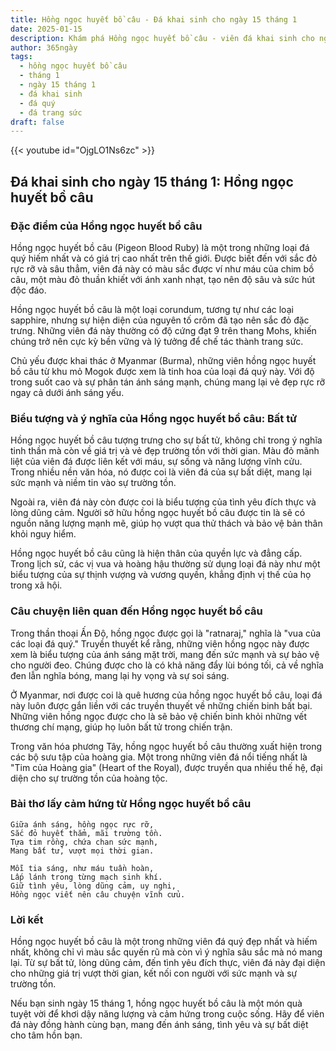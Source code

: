 ```yaml
---
title: Hồng ngọc huyết bồ câu - Đá khai sinh cho ngày 15 tháng 1
date: 2025-01-15
description: Khám phá Hồng ngọc huyết bồ câu - viên đá khai sinh cho ngày 15 tháng 1, biểu tượng của Bất tử. Cùng tìm hiểu ý nghĩa sâu sắc của viên đá độc đáo này.
author: 365ngày
tags:
  - hồng ngọc huyết bồ câu
  - tháng 1
  - ngày 15 tháng 1
  - đá khai sinh
  - đá quý
  - đá trang sức
draft: false
---
```


{{< youtube id="OjgLO1Ns6zc" >}}


## Đá khai sinh cho ngày 15 tháng 1: Hồng ngọc huyết bồ câu

### Đặc điểm của Hồng ngọc huyết bồ câu

Hồng ngọc huyết bồ câu (Pigeon Blood Ruby) là một trong những loại đá quý hiếm nhất và có giá trị cao nhất trên thế giới. Được biết đến với sắc đỏ rực rỡ và sâu thẳm, viên đá này có màu sắc được ví như máu của chim bồ câu, một màu đỏ thuần khiết với ánh xanh nhạt, tạo nên độ sâu và sức hút độc đáo.

Hồng ngọc huyết bồ câu là một loại corundum, tương tự như các loại sapphire, nhưng sự hiện diện của nguyên tố crôm đã tạo nên sắc đỏ đặc trưng. Những viên đá này thường có độ cứng đạt 9 trên thang Mohs, khiến chúng trở nên cực kỳ bền vững và lý tưởng để chế tác thành trang sức.

Chủ yếu được khai thác ở Myanmar (Burma), những viên hồng ngọc huyết bồ câu từ khu mỏ Mogok được xem là tinh hoa của loại đá quý này. Với độ trong suốt cao và sự phân tán ánh sáng mạnh, chúng mang lại vẻ đẹp rực rỡ ngay cả dưới ánh sáng yếu.

### Biểu tượng và ý nghĩa của Hồng ngọc huyết bồ câu: Bất tử

Hồng ngọc huyết bồ câu tượng trưng cho sự bất tử, không chỉ trong ý nghĩa tinh thần mà còn về giá trị và vẻ đẹp trường tồn với thời gian. Màu đỏ mãnh liệt của viên đá được liên kết với máu, sự sống và năng lượng vĩnh cửu. Trong nhiều nền văn hóa, nó được coi là viên đá của sự bất diệt, mang lại sức mạnh và niềm tin vào sự trường tồn.

Ngoài ra, viên đá này còn được coi là biểu tượng của tình yêu đích thực và lòng dũng cảm. Người sở hữu hồng ngọc huyết bồ câu được tin là sẽ có nguồn năng lượng mạnh mẽ, giúp họ vượt qua thử thách và bảo vệ bản thân khỏi nguy hiểm.

Hồng ngọc huyết bồ câu cũng là hiện thân của quyền lực và đẳng cấp. Trong lịch sử, các vị vua và hoàng hậu thường sử dụng loại đá này như một biểu tượng của sự thịnh vượng và vương quyền, khẳng định vị thế của họ trong xã hội.

### Câu chuyện liên quan đến Hồng ngọc huyết bồ câu

Trong thần thoại Ấn Độ, hồng ngọc được gọi là "ratnaraj," nghĩa là "vua của các loại đá quý." Truyền thuyết kể rằng, những viên hồng ngọc này được xem là biểu tượng của ánh sáng mặt trời, mang đến sức mạnh và sự bảo vệ cho người đeo. Chúng được cho là có khả năng đẩy lùi bóng tối, cả về nghĩa đen lẫn nghĩa bóng, mang lại hy vọng và sự soi sáng.

Ở Myanmar, nơi được coi là quê hương của hồng ngọc huyết bồ câu, loại đá này luôn được gắn liền với các truyền thuyết về những chiến binh bất bại. Những viên hồng ngọc được cho là sẽ bảo vệ chiến binh khỏi những vết thương chí mạng, giúp họ luôn bất tử trong chiến trận.

Trong văn hóa phương Tây, hồng ngọc huyết bồ câu thường xuất hiện trong các bộ sưu tập của hoàng gia. Một trong những viên đá nổi tiếng nhất là "Tim của Hoàng gia" (Heart of the Royal), được truyền qua nhiều thế hệ, đại diện cho sự trường tồn của hoàng tộc.

### Bài thơ lấy cảm hứng từ Hồng ngọc huyết bồ câu

```
Giữa ánh sáng, hồng ngọc rực rỡ,  
Sắc đỏ huyết thẳm, mãi trường tồn.  
Tựa tim rồng, chứa chan sức mạnh,  
Mang bất tử, vượt mọi thời gian.  

Mỗi tia sáng, như máu tuần hoàn,  
Lấp lánh trong từng mạch sinh khí.  
Giữ tình yêu, lòng dũng cảm, uy nghi,  
Hồng ngọc viết nên câu chuyện vĩnh cửu.  
```

### Lời kết

Hồng ngọc huyết bồ câu là một trong những viên đá quý đẹp nhất và hiếm nhất, không chỉ vì màu sắc quyến rũ mà còn vì ý nghĩa sâu sắc mà nó mang lại. Từ sự bất tử, lòng dũng cảm, đến tình yêu đích thực, viên đá này đại diện cho những giá trị vượt thời gian, kết nối con người với sức mạnh và sự trường tồn.

Nếu bạn sinh ngày 15 tháng 1, hồng ngọc huyết bồ câu là một món quà tuyệt vời để khơi dậy năng lượng và cảm hứng trong cuộc sống. Hãy để viên đá này đồng hành cùng bạn, mang đến ánh sáng, tình yêu và sự bất diệt cho tâm hồn bạn.